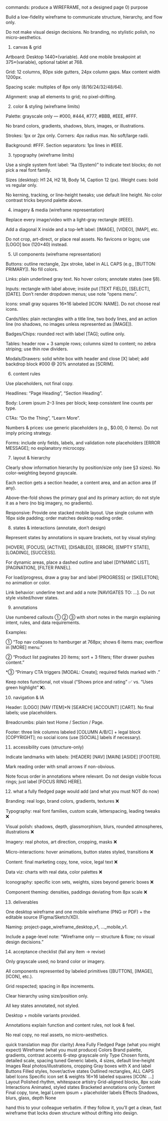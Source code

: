 commands: produce a WIREFRAME, not a designed page 0) purpose

Build a low-fidelity wireframe to communicate structure, hierarchy, and flow only.

Do not make visual design decisions. No branding, no stylistic polish, no micro-aesthetics.

1. canvas & grid

Artboard: Desktop 1440×(variable). Add one mobile breakpoint at 375×(variable), optional tablet at 768.

Grid: 12 columns, 80px side gutters, 24px column gaps. Max content width 1200px.

Spacing scale: multiples of 8px only (8/16/24/32/48/64).

Alignment: snap all elements to grid; no pixel-drifting.

2. color & styling (wireframe limits)

Palette: grayscale only — #000, #444, #777, #BBB, #EEE, #FFF.

No brand colors, gradients, shadows, blurs, images, or illustrations.

Strokes: 1px or 2px only. Corners: 4px radius max. No soft/large radii.

Background: #FFF. Section separators: 1px lines in #EEE.

3. typography (wireframe limits)

Use a single system font label: “Aa (System)” to indicate text blocks; do not pick a real font family.

Sizes (desktop): H1 24, H2 18, Body 14, Caption 12 (px). Weight cues: bold vs regular only.

No kerning, tracking, or line-height tweaks; use default line height. No color contrast tricks beyond palette above.

4. imagery & media (wireframe representation)

Replace every image/video with a light-gray rectangle (#EEE).

Add a diagonal X inside and a top-left label: [IMAGE], [VIDEO], [MAP], etc.

Do not crop, art-direct, or place real assets. No favicons or logos; use [LOGO] box (120×40) instead.

5. UI components (wireframe representation)

Buttons: outline rectangle, 2px stroke, label in ALL CAPS (e.g., [BUTTON: PRIMARY]). No fill colors.

Links: plain underlined gray text. No hover colors; annotate states (see §8).

Inputs: rectangle with label above; inside put [TEXT FIELD], [SELECT], [DATE]. Don’t render dropdown menus; use note “opens menu”.

Icons: small gray squares 16×16 labeled [ICON: NAME]. Do not choose real icons.

Cards/tiles: plain rectangles with a title line, two body lines, and an action line (no shadows, no images unless represented as [IMAGE]).

Badges/Chips: rounded rect with label [TAG]; outline only.

Tables: header row + 3 sample rows; columns sized to content; no zebra striping; use thin row dividers.

Modals/Drawers: solid white box with header and close [X] label; add backdrop block #000 @ 20% annotated as [SCRIM].

6. content rules

Use placeholders, not final copy.

Headlines: “Page Heading”, “Section Heading”.

Body: Lorem ipsum 2–3 lines per block; keep consistent line counts per type.

CTAs: “Do the Thing”, “Learn More”.

Numbers & prices: use generic placeholders (e.g., $0.00, 0 items). Do not imply pricing strategy.

Forms: include only fields, labels, and validation note placeholders [ERROR MESSAGE]; no explanatory microcopy.

7. layout & hierarchy

Clearly show information hierarchy by position/size only (see §3 sizes). No color-weighting beyond grayscale.

Each section gets a section header, a content area, and an action area (if any).

Above-the-fold shows the primary goal and its primary action; do not style it as a hero (no big imagery, no gradients).

Responsive: Provide one stacked mobile layout. Use single column with 16px side padding; order matches desktop reading order.

8. states & interactions (annotate, don’t design)

Represent states by annotations in square brackets, not by visual styling:

[HOVER], [FOCUS], [ACTIVE], [DISABLED], [ERROR], [EMPTY STATE], [LOADING], [SUCCESS].

For dynamic areas, place a dashed outline and label [DYNAMIC LIST], [PAGINATION], [FILTER PANEL].

For load/progress, draw a gray bar and label [PROGRESS] or [SKELETON]; no animation or color.

Link behavior: underline text and add a note [NAVIGATES TO: …]. Do not style visited/hover states.

9. annotations

Use numbered callouts ① ② ③ with short notes in the margin explaining intent, rules, and data requirements.

Examples:

① “Top nav collapses to hamburger at 768px; shows 6 items max; overflow in [MORE] menu.”

② “Product list paginates 20 items; sort + 3 filters; filter drawer pushes content.”

\*③ “Primary CTA triggers [MODAL: Create]; required fields marked with .”

Keep notes functional, not visual (“Shows price and rating” ✅ vs. “Uses green highlight” ❌).

10. navigation & IA

Header: [LOGO] [NAV ITEM]×N [SEARCH] [ACCOUNT] [CART]. No final labels; use placeholders.

Breadcrumbs: plain text Home / Section / Page.

Footer: three link columns labeled [COLUMN A/B/C] + legal block [COPYRIGHT]; no social icons (use [SOCIAL] labels if necessary).

11. accessibility cues (structure-only)

Indicate landmarks with labels: [HEADER] [NAV] [MAIN] [ASIDE] [FOOTER].

Mark reading order with small arrows if non-obvious.

Note focus order in annotations where relevant. Do not design visible focus rings; just label [FOCUS RING HERE].

12. what a fully fledged page would add (and what you must NOT do now)

Branding: real logo, brand colors, gradients, textures ❌

Typography: real font families, custom scale, letterspacing, leading tweaks ❌

Visual polish: shadows, depth, glassmorphism, blurs, rounded atmospheres, illustrations ❌

Imagery: real photos, art direction, cropping, masks ❌

Micro-interactions: hover animations, button states styled, transitions ❌

Content: final marketing copy, tone, voice, legal text ❌

Data viz: charts with real data, color palettes ❌

Iconography: specific icon sets, weights, sizes beyond generic boxes ❌

Component theming: densities, paddings deviating from 8px scale ❌

13. deliverables

One desktop wireframe and one mobile wireframe (PNG or PDF) + the editable source (Figma/Sketch/XD).

Naming: project-page_wireframe_desktop_v1, ...\_mobile_v1.

Include a page-level note: “Wireframe only — structure & flow; no visual design decisions.”

14. acceptance checklist (fail any item → revise)

Only grayscale used; no brand color or imagery.

All components represented by labeled primitives ([BUTTON], [IMAGE], [ICON], etc.).

Grid respected; spacing in 8px increments.

Clear hierarchy using size/position only.

All key states annotated, not styled.

Desktop + mobile variants provided.

Annotations explain function and content rules, not look & feel.

No real copy, no real assets, no micro-aesthetics.

quick translation map (for clarity)
Area Fully Fledged Page (what you might expect) Wireframe (what you must produce)
Colors Brand palette, gradients, contrast accents 6-step grayscale only
Type Chosen fonts, detailed scale, spacing tuned Generic labels, 4 sizes, default line-height
Images Real photos/illustrations, cropping Gray boxes with X and label
Buttons Filled styles, hover/active states Outlined rectangles, ALL CAPS label
Icons Specific icon set & weights 16×16 labeled squares [ICON: …]
Layout Polished rhythm, whitespace artistry Grid-aligned blocks, 8px scale
Interactions Animated, styled states Bracketed annotations only
Content Final copy, tone, legal Lorem ipsum + placeholder labels
Effects Shadows, blurs, glass, depth None

hand this to your colleague verbatim. if they follow it, you’ll get a clean, fast wireframe that locks down structure without drifting into design.
